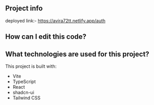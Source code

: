 

## Project info

deployed link:- https://avira72tt.netlify.app/auth

## How can I edit this code?


## What technologies are used for this project?

This project is built with:

- Vite
- TypeScript
- React
- shadcn-ui
- Tailwind CSS

